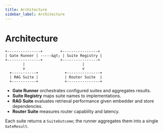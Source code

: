 ```yaml
---
title: Architecture
sidebar_label: Architecture
---
```


# Architecture

```
+---------------+        +----------------+
| Gate Runner | -----&gt; | Suite Registry |
+---------------+        +----------------+
        |                          |
        v                          v
  +-----------+            +---------------+
  | RAG Suite |            | Router Suite  |
  +-----------+            +---------------+
```

- **Gate Runner** orchestrates configured suites and aggregates results.
- **Suite Registry** maps suite names to implementations.
- **RAG Suite** evaluates retrieval performance given embedder and store dependencies.
- **Router Suite** measures router capability and latency.

Each suite returns a `SuiteOutcome`; the runner aggregates them into a single `GateResult`.
